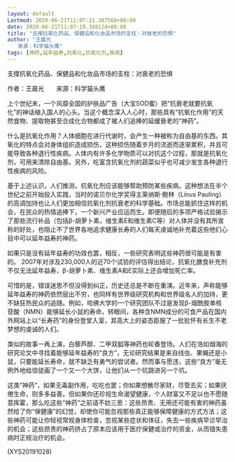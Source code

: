 ```yaml
---
layout: default
Lastmod: 2020-06-21T11:07:21.387568+00:00
date: 2020-06-21T11:07:19.360124+00:00
title: "支撑抗氧化药品、保健品和化妆品市场的支柱：对衰老的恐惧"
author: "王晨光
　　来源：科学猫头鹰"
tags: [神药,延年益寿,抗氧化,抗氧化剂,疾病]
---
```


支撑抗氧化药品、保健品和化妆品市场的支柱：对衰老的恐惧

作者：王晨光　　来源：科学猫头鹰

上个世纪末，一个风靡全国的护肤品广告（大宝SOD蜜）把“抗衰老就要抗氧化”的神话植入国人的心头。当这个概念深入人心时，那些具有“抗氧化作用”的天然食物、提取物甚至合成化合物都成了被人们追捧的延缓衰老的“神药”。

什么是抗氧化作用？人体细胞在进行代谢时，会产生一种被称为自由基的东西。其氧化的特点会对身体组织造成损伤，这种损伤随着岁月的流逝而逐渐累积，并且可能导致各种退行性疾病。人体内有许多化学物质可以对抗这个过程，那就是抗氧化剂，可用来清除自由基。另外，吃富含抗氧化剂的蔬菜似乎也可减少发生各种退行性疾病的风险。

基于上述认识，人们推测，抗氧化剂应该能够帮助预防某些疾病。这种想法在半个世纪之前开始投入实践，当时的诺贝尔化学奖得主莱纳斯·鲍林（Linus Pauling）的高调加持也让人们更加相信抗氧化剂抗衰老的科学基础。市场总能抓住这样的机会，在民众的热情追捧下，一个新兴产业应运而生。即便随后的多项严格试验揭示了那些流行补品（包括β-胡萝卜素，维生素E和维生素C等）对人体并没有其所宣称的好处，也阻止不了世界各地追求健康长寿的人们每天虔诚地补充着这些他们心目中可以延年益寿的神药。

如果只是没有延年益寿的功效也罢，相反，一些研究表明这些神药很可能是有害的。 2007年对涉及230,000人的近70个试验的评估得出结论，抗氧化膳食补充剂不仅无法延年益寿，β-胡萝卜素、维生素A和E实际上还会增加死亡率。

可惜的是，错误迷思不但没得到纠正，历史还总是不断在重演。近年来，声称能够延年益寿的神药依然层出不穷，也同样有世界级研究机构和世界级名人的加持，更不缺狂热民众的追随。例如，哈佛大学的一个研究团队不过是发现β-烟酰胺单核苷酸（NMN）能够延长小鼠的寿命，转眼间，各种含NMN成分的可食产品在国内外网站上以“长寿药”的身份登堂入室，其高大上的姿态臣服了一批批怀有长生不老梦想的虔诚的人们。

类似的故事一再上演，白藜芦醇、二甲双胍等神药也轮番登场。人们在浩如烟海的研究论文中寻找着能够延年益寿的“良方”，无论研究结果是来自线虫、果蝇还是小鼠，只要能延长寿命，就不缺乏有勇气的尝试者。然而事与愿违，这些“良方”毫无例外地给信徒画了一个又一个大饼，让他们从一个坑跳进另一个坑。

这类“神药”，如果无毒副作用，吃吃也罢；你如果想散尽家财，尽管去买；如果厌倦生命，则多多益善。但如果你还珍视生命渴望健康，个人财富又不足以也不愿随意挥霍，那么吃这些“神药”之前请不妨三思：这些昂贵、无用还可能有害的神药虽然给了你“保健康”的幻觉，却使你可能忽视那些真正能够保障健康的方式方法；这些神药可能让你轻视常规身体检查，忽视某些症状和体征，失去一些疾病早诊早治的机会；这些昂贵的神药挤占了原本应该用于医疗保健或治疗的资金，从而错失患病时正规治疗的机会。

(XYS20191028)

